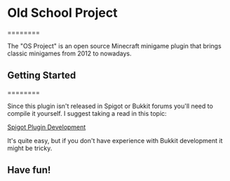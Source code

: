 # Old School Project
========

The "OS Project" is an open source Minecraft minigame plugin that brings classic minigames from 2012 to nowadays.

## Getting Started
========

Since this plugin isn't released in Spigot or Bukkit forums you'll need to compile it yourself. I suggest taking a read in this topic:

[Spigot Plugin Development](https://www.spigotmc.org/wiki/spigot-plugin-development/)

It's quite easy, but if you don't have experience with Bukkit development it might be tricky.

## Have fun!

 
